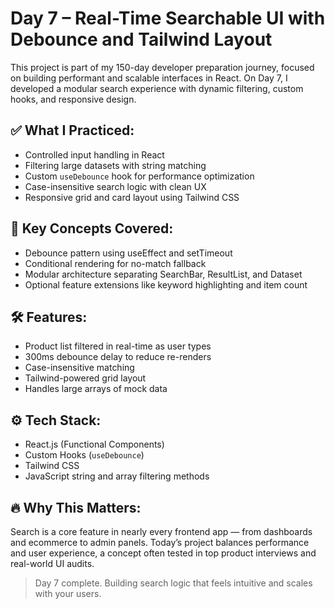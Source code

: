 # Day 7 – Real-Time Searchable UI with Debounce and Tailwind Layout

This project is part of my 150-day developer preparation journey, focused on building performant and scalable interfaces in React. On Day 7, I developed a modular search experience with dynamic filtering, custom hooks, and responsive design.

## ✅ What I Practiced:
- Controlled input handling in React
- Filtering large datasets with string matching
- Custom `useDebounce` hook for performance optimization
- Case-insensitive search logic with clean UX
- Responsive grid and card layout using Tailwind CSS

## 🧠 Key Concepts Covered:
- Debounce pattern using useEffect and setTimeout
- Conditional rendering for no-match fallback
- Modular architecture separating SearchBar, ResultList, and Dataset
- Optional feature extensions like keyword highlighting and item count

## 🛠 Features:
- Product list filtered in real-time as user types
- 300ms debounce delay to reduce re-renders
- Case-insensitive matching
- Tailwind-powered grid layout
- Handles large arrays of mock data

## ⚙️ Tech Stack:
- React.js (Functional Components)
- Custom Hooks (`useDebounce`)
- Tailwind CSS
- JavaScript string and array filtering methods

## 🔥 Why This Matters:
Search is a core feature in nearly every frontend app — from dashboards and ecommerce to admin panels. Today’s project balances performance and user experience, a concept often tested in top product interviews and real-world UI audits.

> Day 7 complete. Building search logic that feels intuitive and scales with your users.
